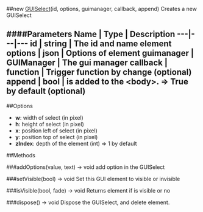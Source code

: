 ##new [GUISelect](#)(id, options, guimanager, callback, append)
Creates a new GUISelect

####Parameters
Name | Type | Description
---|---|---
**id** | string | The id and name element
**options** | json | Options of element
**guimanager** | GUIManager | The gui manager
**callback** | function | Trigger function by change (optional)
**append** | bool | is added to the &lt;body&gt;. =&gt; True by default (optional)
---

##Options

* **w**: width of select (in pixel)
* **h**: height of select (in pixel)
* **x**: position left of select (in pixel)
* **y**: position top of select (in pixel)
* **zIndex**: depth of the element (int) =&gt; 1 by default

##Methods

###addOptions(value, text) → void
add option in the GUISelect

###setVisible(bool) → void
Set this GUI element to visible or invisible

###isVisible(bool, fade) → void
Returns element if is visible or no

###dispose() → void
Dispose the GUISelect, and delete element.
